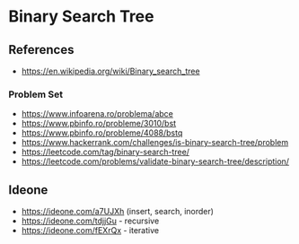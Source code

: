 # Binary Search Tree

## References 

* https://en.wikipedia.org/wiki/Binary_search_tree

### Problem Set

* https://www.infoarena.ro/problema/abce
* https://www.pbinfo.ro/probleme/3010/bst
* https://www.pbinfo.ro/probleme/4088/bstq
* https://www.hackerrank.com/challenges/is-binary-search-tree/problem
* https://leetcode.com/tag/binary-search-tree/
* https://leetcode.com/problems/validate-binary-search-tree/description/

## Ideone

* https://ideone.com/a7UJXh (insert, search, inorder)
* https://ideone.com/tdjjGu - recursive
* https://ideone.com/fEXrQx - iterative  
